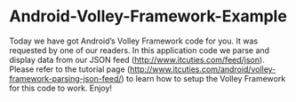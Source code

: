 Android-Volley-Framework-Example
================================

Today we have got Android’s Volley Framework code for you. It was requested by one of our readers. 
In this application code we parse and display data from our JSON feed (http://www.itcuties.com/feed/json). 
Please refer to the tutorial page (http://www.itcuties.com/android/volley-framework-parsing-json-feed/) to learn 
how to setup the Volley Framework for this code to work. Enjoy!
